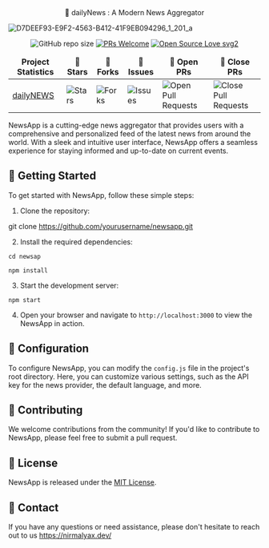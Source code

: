 <div align="center">📰 dailyNews : A Modern News Aggregator</div>


 ![D7DEEF93-E9F2-4563-B412-41F9EB094296_1_201_a](https://github.com/nirmalyax/news-reactapp/assets/35608135/6f7710d3-e65d-4ec7-b088-4dfeb94b3af4)


<div align="center">

![GitHub repo size](https://img.shields.io/github/repo-size/nirmalyax/news-reactapp?color=yellow)  [![PRs Welcome](https://img.shields.io/badge/PRs-welcome-brightgreen.svg?style=flat-square)](http://makeapullrequest.com) [![Open Source Love svg2](https://badges.frapsoft.com/os/v2/open-source.svg?v=103)](https://github.com/ellerbrock/open-source-badges/)
</div>

<table align="center">
    <thead align="center">
        <tr border: 1px;>
            <td><b>Project Statistics</b></td>
            <td><b>🌟 Stars</b></td>
            <td><b>🍴 Forks</b></td>
            <td><b>🐛 Issues</b></td>
            <td><b>🔔 Open PRs</b></td>
            <td><b>🔕 Close PRs</b></td>
        </tr>
     </thead>
    <tbody>
         <tr>
            <td><a href="https://github.com/nirmalyax/news-reactapp"</a>dailyNEWS</td>
            <td><img alt="Stars" src="https://img.shields.io/github/stars/nirmalyax/news-reactapp?style=flat&logo=github"/></td>
             <td><img alt="Forks" src="https://img.shields.io/github/forks/nirmalyax/news-reactapp?style=flat&logo=github"/></td>
            <td><img alt="Issues" src="https://img.shields.io/github/issues/nirmalyax/news-reactapp?style=flat&logo=github"/></td>
            <td><img alt="Open Pull Requests" src="https://img.shields.io/github/issues-pr/nirmalyax/news-reactapp?style=flat&logo=github"/></td>
           <td><img alt="Close Pull Requests" src="https://img.shields.io/github/issues-pr-closed/nirmalyax/news-reactapp?style=flat&color=critical&logo=github"/></td>
        </tr>
    </tbody>
</table>

NewsApp is a cutting-edge news aggregator that provides users with a comprehensive and personalized feed of the latest news from around the world. With a sleek and intuitive user interface, NewsApp offers a seamless experience for staying informed and up-to-date on current events.

## 📖 Getting Started

To get started with NewsApp, follow these simple steps:


1. Clone the repository:

git clone <https://github.com/yourusername/newsapp.git>


2. Install the required dependencies:

`cd newsap` 

`npm install`


3. Start the development server:

 `npm start`


4. Open your browser and navigate to `http://localhost:3000` to view the NewsApp in action.

## 🔧 Configuration

To configure NewsApp, you can modify the `config.js` file in the project's root directory. Here, you can customize various settings, such as the API key for the news provider, the default language, and more.



## 🤝 Contributing

We welcome contributions from the community! If you'd like to contribute to NewsApp, please feel free to submit a pull request.

## 📄 License

NewsApp is released under the [MIT License](https://github.com/yourusername/newsapp/blob/master/LICENSE).

## 💬 Contact

If you have any questions or need assistance, please don't hesitate to reach out to us <https://nirmalyax.dev/>
